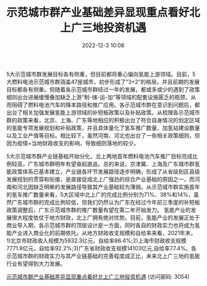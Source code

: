 ﻿---
title: 示范城市群产业基础差异显现重点看好北上广三地投资机遇
date: 2022-12-3 10:08
tags:
- 氢能源行业
updated: 
---

5大示范城市群发展目标各有侧重，但目前都将重心偏向氢能上游领域。目前，5大燃料电池示范城市群涵盖47座城市，初步形成了“3+2”的格局，并且前期的发展目标都各有侧重。但随着各示范城市群经过一年的发展，都或多或少的遇到了政策细则出台进展缓慢叠加缺乏上游“制-储-运-加”等领域的配套设施匮乏的瓶颈，从而阻碍了燃料电池汽车的降本路径和推广应用。各示范城市群在意识到问题后，都出台了相关加强发展氢能上游领域的补短板政策以及补贴政策。从梳理各示范城市群的政策来看，北京、上海、广东等地相应的积极出台了符合自身情况的划定区域的氢能专项发展规划和补贴政策，并且具体量化了氢车推广数量、加氢站建设数量以及工业产值等目标。相比较下，虽然河南、河北也出台了一些相关政策细则，但因为疫情+当地财政收支的影响，导致细则落地的较少。
<!-- more -->
5大示范城市群产业链基础开始分化，北上两地首年燃料电池汽车推广目标完成比例较高，广东城市群明年有望奋起直追。总的来说，京津冀、上海及广东城市群氢能政策体系已基本建立，产业链各环节发展路径逐步明确，形成了从省级到区县级发展规划的贯穿和衔接，是直接促成北上广强劲的综合产业基础的原因之一，而河南和河北因缺乏明晰的发展路径导致其产业基础较为薄弱。从示范城市群实施首年的氢车推广数量来看，5大区域中北上广的完成比例分别为71%、38%和14%，虽然广东城市群的完成比例较低，但我们仍然认为广东在经过今年前三季度的补短板政策调整后，广东示范城市群的推广数量有望在第二年开始发力。
氢能产业的发展很大程度依仗于地方财政，北上广拥有绝对优势。目前，氢能产业的发展正处于商业导入期，各示范城市群的顶层设计是一方面，同时各自的财政实力也将成为氢能产业进入商业化的前期依托。从地方财政收支规模和自给率来看，2021年末，1)北京市财政收入规模为5932.3亿元，自给率86.4%;2)上海市财政收支规模7771.8亿元，自给率92.2%;3)广东省财政收支规模14103亿元,自给率77.4%。各示范城市群的财政实力与其产业链基础的完善程度成正比，未来北上广三地的氢能行业有望得到大力发展。

[示范城市群产业基础差异显现重点看好北上广三地投资机遇](https://url12.ctfile.com/f/3948612-739598444-364d8d?p=3054)
(访问密码: 3054)

